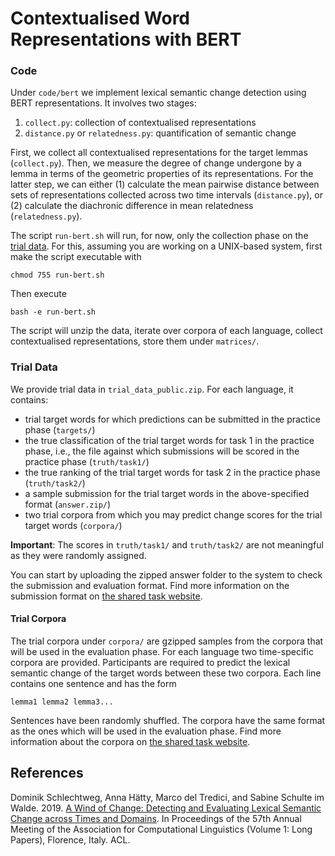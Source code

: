 # Contextualised Word Representations with BERT

### Code

Under `code/bert` we implement lexical semantic change detection using BERT representations. It involves two stages:

1. `collect.py`: collection of contextualised representations
2. `distance.py` or `relatedness.py`: quantification of semantic change

First, we collect all contextualised representations for the target lemmas (`collect.py`). Then, we measure the degree of change 
undergone by a lemma in terms of the geometric properties of its representations. For the latter step, we can either 
(1) calculate the mean pairwise distance between sets of representations collected across two time intervals 
(`distance.py`), or (2) calculate the diachronic difference in mean relatedness (`relatedness.py`).

The script `run-bert.sh` will run, for now, only the collection phase on the [trial data](#markdown-header-trial-data). 
For this, assuming you are working on a UNIX-based system, first make the script executable with

	chmod 755 run-bert.sh

Then execute

	bash -e run-bert.sh

The script will unzip the data, iterate over corpora of each language, collect contextualised representations, 
store them under `matrices/`.
<!--
and write the results for the trial targets under `results/`. It will also produce answer files for task 1 and 2 in the 
required submission format from the results and store them under `results/`. It does this in the following way: FD and 
CNT+CI+CD predict change values for the target words. These values provide the ranking for task 2. Then, target words 
are assigned into two classes depending on whether their predicted change values exceed a specified threshold or not. 
If the script throws errors, you might need to install Python dependencies: `pip3 install -r requirements.txt`.
-->

### Trial Data <a name="markdown-header-trial-data"></a>

We provide trial data in `trial_data_public.zip`. For each language, it contains:

- trial target words for which predictions can be submitted in the practice phase (`targets/`)
- the true classification of the trial target words for task 1 in the practice phase, i.e., the file against which
submissions will be scored in the practice phase (`truth/task1/`)
- the true ranking of the trial target words for task 2 in the practice phase (`truth/task2/`)
- a sample submission for the trial target words in the above-specified format (`answer.zip/`)
- two trial corpora from which you may predict change scores for the trial target words (`corpora/`)

__Important__: The scores in `truth/task1/` and `truth/task2/` are not meaningful as they were randomly assigned.

You can start by uploading the zipped answer folder to the system to check the submission and evaluation format. 
Find more information on the submission format on [the shared task website](https://languagechange.org/semeval/).

#### Trial Corpora ####

The trial corpora under `corpora/` are gzipped samples from the corpora that will be used in the evaluation phase. 
For each language two time-specific corpora are provided. Participants are required to predict the lexical semantic 
change of the target words between these two corpora. Each line contains one sentence and has the form

	lemma1 lemma2 lemma3...

Sentences have been randomly shuffled. The corpora have the same format as the ones which will be used in the evaluation
phase. Find more information about the corpora on [the shared task website](https://languagechange.org/semeval/).


References <a name="references"></a>
--------

Dominik Schlechtweg, Anna Hätty, Marco del Tredici, and Sabine Schulte im Walde. 2019. [A Wind of Change: Detecting and 
Evaluating Lexical Semantic Change across Times and Domains](https://www.aclweb.org/anthology/papers/P/P19/P19-1072/). In Proceedings of the 57th Annual Meeting of the Association for Computational Linguistics (Volume 1: Long Papers), Florence, Italy. ACL.